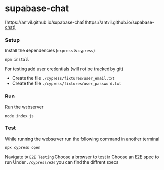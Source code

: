 # supabase-chat

[https://antvil.github.io/supabase-chat](https://antvil.github.io/supabase-chat)

### Setup
Install the dependencies (`express` & `cypress`)
```
npm install
```
For testing add user credentials (will not be tracked by git)
- Create the file `./cypress/fixtures/user_email.txt`
- Create the file `./cypress/fixtures/user_password.txt`

### Run
Run the webserver
```
node index.js
```

### Test
While running the webserver run the following command in another terminal
```
npx cypress open
```
Navigate to `E2E Testing`
Choose a browser to test in
Choose an E2E spec to run
Under `./cypress/e2e` you can find the diffrent specs
